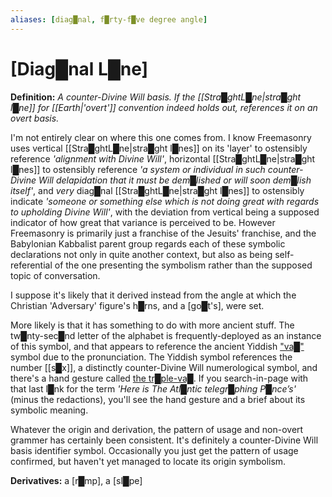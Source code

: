 ```yaml
---
aliases: [diag█nal, f█rty-f█ve degree angle]
---
```

# **[Diag█nal L█ne]**


**Definition:** *A counter-Divine Will basis.  If the [[Stra█ghtL█ne|stra█ght l█ne]] for [[Earth|'overt']] convention indeed holds out, references it on an overt basis.*

I'm not entirely clear on where this one comes from.  I know Freemasonry uses vertical [[Stra█ghtL█ne|stra█ght l█nes]] on its 'layer' to ostensibly reference *'alignment with Divine Will'*, horizontal [[Stra█ghtL█ne|stra█ght l█nes]] to ostensibly reference *'a system or individual in such counter-Divine Will delapidation that it must be dem█lished or will soon dem█lish itself'*, and *very* diag█nal [[Stra█ghtL█ne|stra█ght l█nes]] to ostensibly indicate *'someone or something else which is not doing great with regards to upholding Divine Will'*, with the deviation from vertical being a supposed indicator of how great that variance is perceived to be.  However Freemasonry is primarily just a franchise of the Jesuits' franchise, and the Babylonian Kabbalist parent group regards each of these symbolic declarations not only in quite another context, but also as being self-referential of the one presenting the symbolism rather than the supposed topic of conversation.

I suppose it's likely that it derived instead from the angle at which the Christian 'Adversary' figure's h█rns, and a [go█t's], were set.

More likely is that it has something to do with more ancient stuff.  The tw█nty-sec█nd letter of the alphabet is frequently-deployed as an instance of this symbol, and that appears to reference the ancient Yiddish ["va█"](https://www.google.com/search?q=yiddish+vav&source=lnms&tbm=isch) symbol due to the pronunciation.  The Yiddish symbol references the number [[s█x]], a distinctly counter-Divine Will numerological symbol, and there's a hand gesture called [the tr█ple-va█](https://web.archive.org/web/20210126194644/http://redefininggod.com/2021/01/the-2020-archive-6/).  If you search-in-page with that last l█nk for the term *'Here is The Atl█ntic telegr█phing P█nce’s'* (minus the redactions), you'll see the hand gesture and a brief about its symbolic meaning.

Whatever the origin and derivation, the pattern of usage and non-overt grammer has certainly been consistent.  It's definitely a counter-Divine Will basis identifier symbol.  Occasionally you just get the pattern of usage confirmed, but haven't yet managed to locate its origin symbolism.


**Derivatives:** a [r█mp], a [sl█pe]